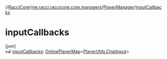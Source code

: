 //[RacciCore](../../../index.md)/[me.racci.raccicore.core.managers](../index.md)/[PlayerManager](index.md)/[inputCallbacks](input-callbacks.md)

# inputCallbacks

[jvm]\
val [inputCallbacks](input-callbacks.md): [OnlinePlayerMap](../../me.racci.raccicore.api.utils.collections/-online-player-map/index.md)&lt;[PlayerUtils.ChatInput](../../me.racci.raccicore.api.utils.minecraft/-player-utils/-chat-input/index.md)&gt;
